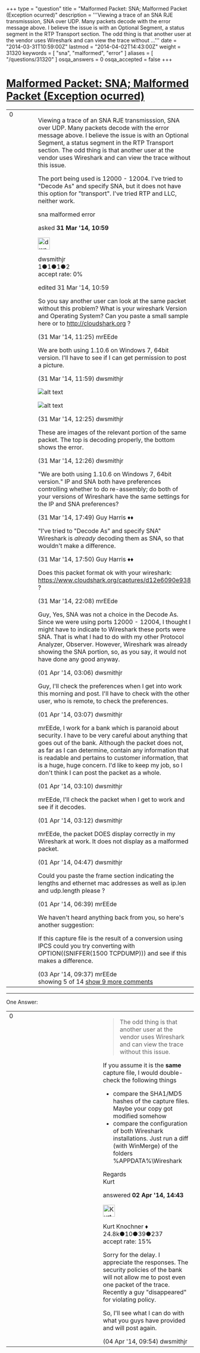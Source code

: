 +++
type = "question"
title = "Malformed Packet: SNA; Malformed Packet (Exception ocurred)"
description = '''Viewing a trace of an SNA RJE transmisssion, SNA over UDP. Many packets decode with the error message above. I believe the issue is with an Optional Segment, a status segment in the RTP Transport section. The odd thing is that another user at the vendor uses Wireshark and can view the trace without ...'''
date = "2014-03-31T10:59:00Z"
lastmod = "2014-04-02T14:43:00Z"
weight = 31320
keywords = [ "sna", "malformed", "error" ]
aliases = [ "/questions/31320" ]
osqa_answers = 0
osqa_accepted = false
+++

<div class="headNormal">

# [Malformed Packet: SNA; Malformed Packet (Exception ocurred)](/questions/31320/malformed-packet-sna-malformed-packet-exception-ocurred)

</div>

<div id="main-body">

<div id="askform">

<table id="question-table" style="width:100%;"><colgroup><col style="width: 50%" /><col style="width: 50%" /></colgroup><tbody><tr class="odd"><td style="width: 30px; vertical-align: top"><div class="vote-buttons"><div id="post-31320-score" class="post-score" title="current number of votes">0</div><div id="favorite-count" class="favorite-count"></div></div></td><td><div id="item-right"><div class="question-body"><p>Viewing a trace of an SNA RJE transmisssion, SNA over UDP. Many packets decode with the error message above. I believe the issue is with an Optional Segment, a status segment in the RTP Transport section. The odd thing is that another user at the vendor uses Wireshark and can view the trace without this issue.</p><p>The port being used is 12000 - 12004. I've tried to "Decode As" and specify SNA, but it does not have this option for "transport". I've tried RTP and LLC, neither work.</p></div><div id="question-tags" class="tags-container tags">sna malformed error</div><div id="question-controls" class="post-controls"></div><div class="post-update-info-container"><div class="post-update-info post-update-info-user"><p>asked <strong>31 Mar '14, 10:59</strong></p><img src="https://secure.gravatar.com/avatar/49167ce6880d8ac9ce18f4d3f15e9480?s=32&amp;d=identicon&amp;r=g" class="gravatar" width="32" height="32" alt="dwsmithjr&#39;s gravatar image" /><p>dwsmithjr<br />
<span class="score" title="1 reputation points">1</span><span title="1 badges"><span class="badge1">●</span><span class="badgecount">1</span></span><span title="1 badges"><span class="silver">●</span><span class="badgecount">1</span></span><span title="2 badges"><span class="bronze">●</span><span class="badgecount">2</span></span><br />
<span class="accept_rate" title="Rate of the user&#39;s accepted answers">accept rate:</span> <span title="dwsmithjr has no accepted answers">0%</span></p></div><div class="post-update-info post-update-info-edited"><p>edited 31 Mar '14, 10:59</p></div></div><div id="comments-container-31320" class="comments-container"><span id="31321"></span><div id="comment-31321" class="comment"><div id="post-31321-score" class="comment-score"></div><div class="comment-text"><p>So you say another user can look at the same packet without this problem? What is your wireshark Version and Operating System? Can you paste a small sample here or to <a href="http://cloudshark.org">http://cloudshark.org</a> ?</p></div><div id="comment-31321-info" class="comment-info"><span class="comment-age">(31 Mar '14, 11:25)</span> mrEEde</div></div><span id="31322"></span><div id="comment-31322" class="comment"><div id="post-31322-score" class="comment-score"></div><div class="comment-text"><p>We are both using 1.10.6 on Windows 7, 64bit version. I'll have to see if I can get permission to post a picture.</p></div><div id="comment-31322-info" class="comment-info"><span class="comment-age">(31 Mar '14, 11:59)</span> dwsmithjr</div></div><span id="31323"></span><div id="comment-31323" class="comment"><div id="post-31323-score" class="comment-score"></div><div class="comment-text"><p><img src="https://osqa-ask.wireshark.org/upfiles/Safe_Capture.PNG" alt="alt text" /></p><p><img src="https://osqa-ask.wireshark.org/upfiles/Safe_Capture_2.PNG" alt="alt text" /></p></div><div id="comment-31323-info" class="comment-info"><span class="comment-age">(31 Mar '14, 12:25)</span> dwsmithjr</div></div><span id="31324"></span><div id="comment-31324" class="comment"><div id="post-31324-score" class="comment-score"></div><div class="comment-text"><p>These are images of the relevant portion of the same packet. The top is decoding properly, the bottom shows the error.</p></div><div id="comment-31324-info" class="comment-info"><span class="comment-age">(31 Mar '14, 12:26)</span> dwsmithjr</div></div><span id="31328"></span><div id="comment-31328" class="comment"><div id="post-31328-score" class="comment-score"></div><div class="comment-text"><p>"We are both using 1.10.6 on Windows 7, 64bit version." IP and SNA both have preferences controlling whether to do re-assembly; do both of your versions of Wireshark have the same settings for the IP and SNA preferences?</p></div><div id="comment-31328-info" class="comment-info"><span class="comment-age">(31 Mar '14, 17:49)</span> Guy Harris ♦♦</div></div><span id="31329"></span><div id="comment-31329" class="comment not_top_scorer"><div id="post-31329-score" class="comment-score"></div><div class="comment-text"><p>"I've tried to "Decode As" and specify SNA" Wireshark is <em>already</em> decoding them as SNA, so that wouldn't make a difference.</p></div><div id="comment-31329-info" class="comment-info"><span class="comment-age">(31 Mar '14, 17:50)</span> Guy Harris ♦♦</div></div><span id="31334"></span><div id="comment-31334" class="comment not_top_scorer"><div id="post-31334-score" class="comment-score"></div><div class="comment-text"><p>Does this packet format ok with your wireshark: <a href="https://www.cloudshark.org/captures/d12e6090e938">https://www.cloudshark.org/captures/d12e6090e938</a> ?</p></div><div id="comment-31334-info" class="comment-info"><span class="comment-age">(31 Mar '14, 22:08)</span> mrEEde</div></div><span id="31339"></span><div id="comment-31339" class="comment not_top_scorer"><div id="post-31339-score" class="comment-score"></div><div class="comment-text"><p>Guy, Yes, SNA was not a choice in the Decode As. Since we were using ports 12000 - 12004, I thought I might have to indicate to Wireshark these ports were SNA. That is what I had to do with my other Protocol Analyzer, Observer. However, Wireshark was already showing the SNA portion, so, as you say, it would not have done any good anyway.</p></div><div id="comment-31339-info" class="comment-info"><span class="comment-age">(01 Apr '14, 03:06)</span> dwsmithjr</div></div><span id="31340"></span><div id="comment-31340" class="comment not_top_scorer"><div id="post-31340-score" class="comment-score"></div><div class="comment-text"><p>Guy, I'll check the preferences when I get into work this morning and post. I'll have to check with the other user, who is remote, to check the preferences.</p></div><div id="comment-31340-info" class="comment-info"><span class="comment-age">(01 Apr '14, 03:07)</span> dwsmithjr</div></div><span id="31341"></span><div id="comment-31341" class="comment not_top_scorer"><div id="post-31341-score" class="comment-score"></div><div class="comment-text"><p>mrEEde, I work for a bank which is paranoid about security. I have to be very careful about anything that goes out of the bank. Although the packet does not, as far as I can determine, contain any information that is readable and pertains to customer information, that is a huge, huge concern. I'd like to keep my job, so I don't think I can post the packet as a whole.</p></div><div id="comment-31341-info" class="comment-info"><span class="comment-age">(01 Apr '14, 03:10)</span> dwsmithjr</div></div><span id="31342"></span><div id="comment-31342" class="comment not_top_scorer"><div id="post-31342-score" class="comment-score"></div><div class="comment-text"><p>mrEEde, I'll check the packet when I get to work and see if it decodes.</p></div><div id="comment-31342-info" class="comment-info"><span class="comment-age">(01 Apr '14, 03:12)</span> dwsmithjr</div></div><span id="31344"></span><div id="comment-31344" class="comment not_top_scorer"><div id="post-31344-score" class="comment-score"></div><div class="comment-text"><p>mrEEde, the packet DOES display correctly in my Wireshark at work. It does not display as a malformed packet.</p></div><div id="comment-31344-info" class="comment-info"><span class="comment-age">(01 Apr '14, 04:47)</span> dwsmithjr</div></div><span id="31346"></span><div id="comment-31346" class="comment not_top_scorer"><div id="post-31346-score" class="comment-score"></div><div class="comment-text"><p>Could you paste the frame section indicating the lengths and ethernet mac addresses as well as ip.len and udp.length please ?</p></div><div id="comment-31346-info" class="comment-info"><span class="comment-age">(01 Apr '14, 06:39)</span> mrEEde</div></div><span id="31494"></span><div id="comment-31494" class="comment not_top_scorer"><div id="post-31494-score" class="comment-score"></div><div class="comment-text"><p>We haven't heard anything back from you, so here's another suggestion:</p><p>If this capture file is the result of a conversion using IPCS could you try converting with OPTION((SNIFFER(1500 TCPDUMP))) and see if this makes a difference.</p></div><div id="comment-31494-info" class="comment-info"><span class="comment-age">(03 Apr '14, 09:37)</span> mrEEde</div></div></div><div id="comment-tools-31320" class="comment-tools"><span class="comments-showing"> showing 5 of 14 </span> <a href="#" class="show-all-comments-link">show 9 more comments</a></div><div class="clear"></div><div id="comment-31320-form-container" class="comment-form-container"></div><div class="clear"></div></div></td></tr></tbody></table>

------------------------------------------------------------------------

<div class="tabBar">

<span id="sort-top"></span>

<div class="headQuestions">

One Answer:

</div>

</div>

<span id="31444"></span>

<div id="answer-container-31444" class="answer">

<table style="width:100%;"><colgroup><col style="width: 50%" /><col style="width: 50%" /></colgroup><tbody><tr class="odd"><td style="width: 30px; vertical-align: top"><div class="vote-buttons"><div id="post-31444-score" class="post-score" title="current number of votes">0</div></div></td><td><div class="item-right"><div class="answer-body"><blockquote><p>The odd thing is that another user at the vendor uses Wireshark and can view the trace without this issue.</p></blockquote><p>If you assume it is the <strong>same</strong> capture file, I would double-check the following things</p><ul><li>compare the SHA1/MD5 hashes of the capture files. Maybe your copy got modified somehow</li><li>compare the configuration of both Wireshark installations. Just run a diff (with WinMerge) of the folders %APPDATA%\Wireshark</li></ul><p>Regards<br />
Kurt</p></div><div class="answer-controls post-controls"></div><div class="post-update-info-container"><div class="post-update-info post-update-info-user"><p>answered <strong>02 Apr '14, 14:43</strong></p><img src="https://secure.gravatar.com/avatar/23b7bf5b13bc2c98b2e8aa9869ca5d75?s=32&amp;d=identicon&amp;r=g" class="gravatar" width="32" height="32" alt="Kurt%20Knochner&#39;s gravatar image" /><p>Kurt Knochner ♦<br />
<span class="score" title="24767 reputation points"><span>24.8k</span></span><span title="10 badges"><span class="badge1">●</span><span class="badgecount">10</span></span><span title="39 badges"><span class="silver">●</span><span class="badgecount">39</span></span><span title="237 badges"><span class="bronze">●</span><span class="badgecount">237</span></span><br />
<span class="accept_rate" title="Rate of the user&#39;s accepted answers">accept rate:</span> <span title="Kurt Knochner has 344 accepted answers">15%</span> </br></p></img></div></div><div id="comments-container-31444" class="comments-container"><span id="31520"></span><div id="comment-31520" class="comment"><div id="post-31520-score" class="comment-score"></div><div class="comment-text"><p>Sorry for the delay. I appreciate the responses. The security policies of the bank will not allow me to post even one packet of the trace. Recently a guy "disappeared" for violating policy.</p><p>So, I'll see what I can do with what you guys have provided and will post again.</p></div><div id="comment-31520-info" class="comment-info"><span class="comment-age">(04 Apr '14, 09:54)</span> dwsmithjr</div></div></div><div id="comment-tools-31444" class="comment-tools"></div><div class="clear"></div><div id="comment-31444-form-container" class="comment-form-container"></div><div class="clear"></div></div></td></tr></tbody></table>

</div>

<div class="paginator-container-left">

</div>

</div>

</div>

